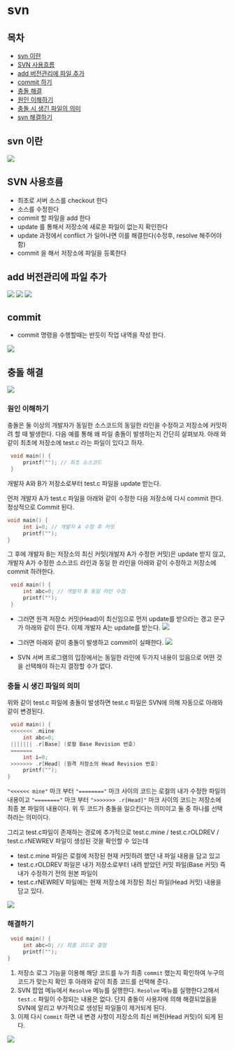 # svn

## 목차

* [svn 이란](#svn-이란)
* [SVN 사용흐름](#SVN-사용흐름)
* [add 버전관리에 파일 추가](#add-버전관리에-파일-추가)
* [commit 하기](#commit)
* [충돌 해결](#충돌-해결)
* [원인 이해하기](#원인-이해하기)
* [충돌 시 생긴 파일의 의미](#충돌-시-생긴-파일의-의미)
* [svn 해결하기](#해결하기)

## svn 이란

![ ](img/2021-07-20-17-02-40.png)

## SVN 사용흐름

* 최초로 서버 소스를 checkout 한다
* 소스를 수정한다
* commit 할 파일을 add 한다
* update 를 통해서 저장소에 새로운 파일이 없는지 확인한다
* update 과정에서 conflict 가 일어나면 이를 해결한다(수정후, resolve 해주어야함)
* commit 을 해서 저장소에 파일을 등록한다

## add 버전관리에 파일 추가

![ ](img/2021-07-20-17-03-33.png)
![ ](img/2021-07-20-17-10-17.png)
![ ](img/2021-07-20-17-04-00.png)

## commit

* commit 명령을 수행할때는 반듯이 작업 내역을 작성 한다.

![ ](img/2021-07-20-17-04-11.png)

## 충돌 해결

![ ](img/2021-07-20-20-07-25.png)

### 원인 이해하기

충돌은 둘 이상의 개발자가 동일한 소스코드의 동일한 라인을 수정하고 저장소에 커밋하려 할 때 발생한다. 다음 예를 통해 왜 파일 충돌이 발생하는지 간단히 살펴보자. 아래 와 같이 최초에 저장소에 test.c 라는 파일이 있다고 하자.

```c
 void main() {
     printf(""); // 최초 소스코드 
 }
```

 개발자 A와 B가 저장소로부터 test.c 파일을 update 받는다.

먼저 개발자 A가 test.c 파일을 아래와 같이 수정한 다음 저장소에 다시 commit 한다. 정상적으로 Commit 된다.

```c
void main() {
     int i=0; // 개발자 A 수정 후 커밋 
     printf("");
}
```

그 후에 개발자 B는 저장소의 최신 커밋(개발자 A가 수정한 커밋)은 update 받지 않고, ﻿개발자 A가 수정한 소스코드 라인과 동일 한 라인을 아래와 같이 수정하고 저장소에 commit 하려한다.

```c
 void main() {
     int abc=0; // 개발자 B 동일 라인 수정
     printf("");
 }
```

* 그러면 원격 저장소 커밋(Head)이 최신임으로 먼저 update를 받으라는 경고 문구가 아래와 같이 뜬다. 이제 개발자 A는 update를 받는다.
![ ](img/2021-07-20-20-10-20.png)

* 그러면 아래와 같이 충돌이 발생하고 commit이 실패한다.
![ ](img/2021-07-20-20-10-27.png)

* SVN 서버 프로그램의 입장에서는 동일한 라인에 두가지 내용이 있음으로 어떤 것을 선택해야 하는지 결정할 수가 없다.

### 충돌 시 생긴 파일의 의미

위와 같이 test.c 파일에 충돌이 발생하면 test.c 파일은 SVN에 의해 자동으로 아래와 같이 변경된다.

```c
 void main() {
 <<<<<<< .miine
     int abc=0;
 ||||||| .r[Base] (로컬 Base Revision 번호)
 =======
     int i=0;
 >>>>>>> .r[Head] (원격 저장소의 Head Revision 번호)
     printf("");
}
```

```"<<<<<< mine"``` 마크 부터 ```"========"``` 마크 사이의 코드는 로컬의 내가 수정한 파일의 내용이고
```"========"``` 마크 부터 ```">>>>>>> .r[Head]"``` 마크 사이의 코드는 저장소에 최종 본 파일의 내용이다.
위 두 코드가 충돌을 일으킨다는 의미이고 둘 중 하나를 선택하라는 의미이다.

그리고 test.c파일이 존재하는 경로에 추가적으로 test.c.mine / test.c.rOLDREV / test.c.rNEWREV 파일이 생성된 것을 확인할 수 있는데

* test.c.mine 파일은 로컬에 저장된 현재 커밋하려 했던 내 파일 내용을 담고 있고
* test.c.rOLDREV 파일은 내가 저장소로부터 내려 받았던 커밋 파일(Base 커밋) 즉 내가 수정하기 전의 원본 파일이
* test.c.rNEWREV 파일에는 현재 저장소에 저장된 최신 파일(Head 커밋) 내용을 담고 있다.

![ ](img/2021-07-20-20-12-16.png)

### 해결하기

```c
 void main() {
     int abc=0; // 최종 코드로 결정
     printf("");
}
```

1. 저장소 로그 기능을 이용해 해당 코드를 누가 최종 ```commit``` 했는지 확인하여 누구의 코드가 맞는지 확인 후 아래와 같이 최종 코드를 선택해 준다.  
2. SVN 팝업 메뉴에서 ```Resolve``` 메뉴를 실행한다. ```Resolve``` 메뉴를 실행한다고해서 ```test.c``` 파일이 수정되는 내용은 없다.
단지 충돌이 사용자에 의해 해결되었음을 SVN에 알리고 부가적으로 생성된 파일들이 제거되게 된다.
3. 이제 다시 ```Commit``` 하면 내 변경 사항이 저장소의 최신 버전(Head 커밋)이 되게 된다.  

![ ](img/2021-07-20-20-13-39.png)

